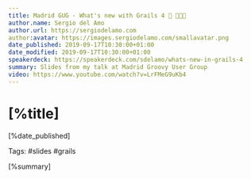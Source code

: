```yaml
---
title: Madrid GUG - What's new with Grails 4 🎥 👨🏼‍🏫
author.name: Sergio del Amo
author.url: https://sergiodelamo.com
author:avatar: https://images.sergiodelamo.com/smallavatar.png 
date_published: 2019-09-17T10:30:00+01:00
date_modified: 2019-09-17T10:30:00+01:00
speakerdeck: https://speakerdeck.com/sdelamo/whats-new-in-grails-4
summary: Slides from my talk at Madrid Groovy User Group
video: https://www.youtube.com/watch?v=LrFMeG9uKb4
---
```


# [%title]

[%date_published]

Tags: #slides #grails

[%summary]

<script async class="speakerdeck-embed" data-id="36eaada2e65f43f9b319a8796cdcd665" data-ratio="1.77469670710572" src="//speakerdeck.com/assets/embed.js"></script>